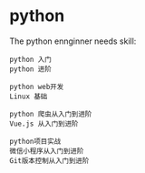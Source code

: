 #   python


The python ennginner needs skill:

```
python 入门
python 进阶

python web开发
Linux 基础

python 爬虫从入门到进阶
Vue.js 从入门到进阶

python项目实战
微信小程序从入门到进阶
Git版本控制从入门到进阶
```
